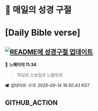 # 🙏 매일의 성경 구절
# [Daily Bible verse]
## [![README에 성경구절 업데이트](https://github.com/DONGSUKA/first_test/actions/workflows/update-readme-bible.yml/badge.svg)](https://github.com/DONGSUKA/first_test/actions/workflows/update-readme-bible.yml)
<!-- START_BIBLE_VERSE -->
📖 **느헤미야 11:34**
> 하딧과 스보임과 느발랏과

🕊️ _업데이트 시각: 2025-09-14 16:50:43 KST_
  <!-- END_BIBLE_VERSE -->
## GITHUB_ACTION
